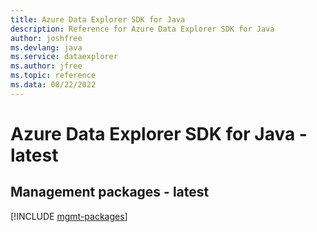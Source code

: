 ```yaml
---
title: Azure Data Explorer SDK for Java
description: Reference for Azure Data Explorer SDK for Java
author: joshfree
ms.devlang: java
ms.service: dataexplorer
ms.author: jfree
ms.topic: reference
ms.data: 08/22/2022
---
```

# Azure Data Explorer SDK for Java - latest

## Management packages - latest
[!INCLUDE [mgmt-packages](data-explorer-mgmt-index.md)]
